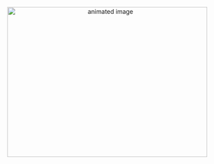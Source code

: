 <p align="center">
  <img alt="animated image" src="isometric-buildup.gif" width="463" height="347">
</p>
